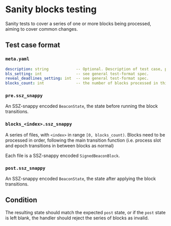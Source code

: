 # Sanity blocks testing

Sanity tests to cover a series of one or more blocks being processed, aiming to
cover common changes.

## Test case format

### `meta.yaml`

```yaml
description: string            -- Optional. Description of test case, purely for debugging purposes.
bls_setting: int               -- see general test-format spec.
reveal_deadlines_setting: int  -- see general test-format spec.
blocks_count: int              -- the number of blocks processed in this test.
```

### `pre.ssz_snappy`

An SSZ-snappy encoded `BeaconState`, the state before running the block
transitions.

### `blocks_<index>.ssz_snappy`

A series of files, with `<index>` in range `[0, blocks_count)`. Blocks need to
be processed in order, following the main transition function (i.e. process slot
and epoch transitions in between blocks as normal)

Each file is a SSZ-snappy encoded `SignedBeaconBlock`.

### `post.ssz_snappy`

An SSZ-snappy encoded `BeaconState`, the state after applying the block
transitions.

## Condition

The resulting state should match the expected `post` state, or if the `post`
state is left blank, the handler should reject the series of blocks as invalid.
